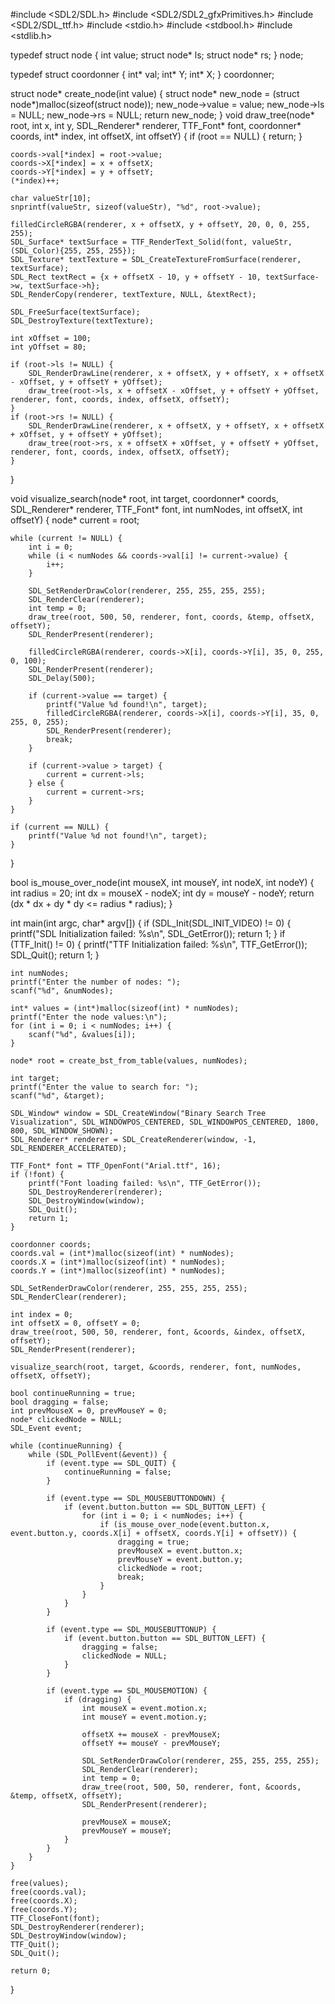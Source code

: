#include <SDL2/SDL.h>
#include <SDL2/SDL2_gfxPrimitives.h>
#include <SDL2/SDL_ttf.h>
#include <stdio.h>
#include <stdbool.h>
#include <stdlib.h>

typedef struct node {
    int value;
    struct node* ls;
    struct node* rs;
} node;

typedef struct coordonner {
    int* val;
    int* Y;
    int* X;
} coordonner;

struct node* create_node(int value) {
    struct node* new_node = (struct node*)malloc(sizeof(struct node));
    new_node->value = value;
    new_node->ls = NULL;
    new_node->rs = NULL;
    return new_node;
}
void draw_tree(node* root, int x, int y, SDL_Renderer* renderer, TTF_Font* font, coordonner* coords, int* index, int offsetX, int offsetY) {
    if (root == NULL) {
        return;
    }

    coords->val[*index] = root->value;
    coords->X[*index] = x + offsetX;
    coords->Y[*index] = y + offsetY;
    (*index)++;

    char valueStr[10];
    snprintf(valueStr, sizeof(valueStr), "%d", root->value);

    filledCircleRGBA(renderer, x + offsetX, y + offsetY, 20, 0, 0, 255, 255);
    SDL_Surface* textSurface = TTF_RenderText_Solid(font, valueStr, (SDL_Color){255, 255, 255});
    SDL_Texture* textTexture = SDL_CreateTextureFromSurface(renderer, textSurface);
    SDL_Rect textRect = {x + offsetX - 10, y + offsetY - 10, textSurface->w, textSurface->h};
    SDL_RenderCopy(renderer, textTexture, NULL, &textRect);

    SDL_FreeSurface(textSurface);
    SDL_DestroyTexture(textTexture);

    int xOffset = 100;
    int yOffset = 80;

    if (root->ls != NULL) {
        SDL_RenderDrawLine(renderer, x + offsetX, y + offsetY, x + offsetX - xOffset, y + offsetY + yOffset);
        draw_tree(root->ls, x + offsetX - xOffset, y + offsetY + yOffset, renderer, font, coords, index, offsetX, offsetY);
    }
    if (root->rs != NULL) {
        SDL_RenderDrawLine(renderer, x + offsetX, y + offsetY, x + offsetX + xOffset, y + offsetY + yOffset);
        draw_tree(root->rs, x + offsetX + xOffset, y + offsetY + yOffset, renderer, font, coords, index, offsetX, offsetY);
    }
}

void visualize_search(node* root, int target, coordonner* coords, SDL_Renderer* renderer, TTF_Font* font, int numNodes, int offsetX, int offsetY) {
    node* current = root;

    while (current != NULL) {
        int i = 0;
        while (i < numNodes && coords->val[i] != current->value) {
            i++;
        }

        SDL_SetRenderDrawColor(renderer, 255, 255, 255, 255);
        SDL_RenderClear(renderer);
        int temp = 0;
        draw_tree(root, 500, 50, renderer, font, coords, &temp, offsetX, offsetY);
        SDL_RenderPresent(renderer);

        filledCircleRGBA(renderer, coords->X[i], coords->Y[i], 35, 0, 255, 0, 100);
        SDL_RenderPresent(renderer);
        SDL_Delay(500);

        if (current->value == target) {
            printf("Value %d found!\n", target);
            filledCircleRGBA(renderer, coords->X[i], coords->Y[i], 35, 0, 255, 0, 255);
            SDL_RenderPresent(renderer);
            break;
        }

        if (current->value > target) {
            current = current->ls;
        } else {
            current = current->rs;
        }
    }

    if (current == NULL) {
        printf("Value %d not found!\n", target);
    }
}

bool is_mouse_over_node(int mouseX, int mouseY, int nodeX, int nodeY) {
    int radius = 20;
    int dx = mouseX - nodeX;
    int dy = mouseY - nodeY;
    return (dx * dx + dy * dy <= radius * radius);
}

int main(int argc, char* argv[]) {
    if (SDL_Init(SDL_INIT_VIDEO) != 0) {
        printf("SDL Initialization failed: %s\n", SDL_GetError());
        return 1;
    }
    if (TTF_Init() != 0) {
        printf("TTF Initialization failed: %s\n", TTF_GetError());
        SDL_Quit();
        return 1;
    }

    int numNodes;
    printf("Enter the number of nodes: ");
    scanf("%d", &numNodes);

    int* values = (int*)malloc(sizeof(int) * numNodes);
    printf("Enter the node values:\n");
    for (int i = 0; i < numNodes; i++) {
        scanf("%d", &values[i]);
    }

    node* root = create_bst_from_table(values, numNodes);

    int target;
    printf("Enter the value to search for: ");
    scanf("%d", &target);

    SDL_Window* window = SDL_CreateWindow("Binary Search Tree Visualization", SDL_WINDOWPOS_CENTERED, SDL_WINDOWPOS_CENTERED, 1800, 800, SDL_WINDOW_SHOWN);
    SDL_Renderer* renderer = SDL_CreateRenderer(window, -1, SDL_RENDERER_ACCELERATED);

    TTF_Font* font = TTF_OpenFont("Arial.ttf", 16);
    if (!font) {
        printf("Font loading failed: %s\n", TTF_GetError());
        SDL_DestroyRenderer(renderer);
        SDL_DestroyWindow(window);
        SDL_Quit();
        return 1;
    }

    coordonner coords;
    coords.val = (int*)malloc(sizeof(int) * numNodes);
    coords.X = (int*)malloc(sizeof(int) * numNodes);
    coords.Y = (int*)malloc(sizeof(int) * numNodes);

    SDL_SetRenderDrawColor(renderer, 255, 255, 255, 255);
    SDL_RenderClear(renderer);

    int index = 0;
    int offsetX = 0, offsetY = 0;
    draw_tree(root, 500, 50, renderer, font, &coords, &index, offsetX, offsetY);
    SDL_RenderPresent(renderer);

    visualize_search(root, target, &coords, renderer, font, numNodes, offsetX, offsetY);
    
    bool continueRunning = true;
    bool dragging = false;
    int prevMouseX = 0, prevMouseY = 0;
    node* clickedNode = NULL;
    SDL_Event event;

    while (continueRunning) {
        while (SDL_PollEvent(&event)) {
            if (event.type == SDL_QUIT) {
                continueRunning = false;
            }

            if (event.type == SDL_MOUSEBUTTONDOWN) {
                if (event.button.button == SDL_BUTTON_LEFT) {
                    for (int i = 0; i < numNodes; i++) {
                        if (is_mouse_over_node(event.button.x, event.button.y, coords.X[i] + offsetX, coords.Y[i] + offsetY)) {
                            dragging = true;
                            prevMouseX = event.button.x;
                            prevMouseY = event.button.y;
                            clickedNode = root;
                            break;
                        }
                    }
                }
            }

            if (event.type == SDL_MOUSEBUTTONUP) {
                if (event.button.button == SDL_BUTTON_LEFT) {
                    dragging = false;
                    clickedNode = NULL;
                }
            }

            if (event.type == SDL_MOUSEMOTION) {
                if (dragging) {
                    int mouseX = event.motion.x;
                    int mouseY = event.motion.y;

                    offsetX += mouseX - prevMouseX;
                    offsetY += mouseY - prevMouseY;

                    SDL_SetRenderDrawColor(renderer, 255, 255, 255, 255);
                    SDL_RenderClear(renderer);
                    int temp = 0;
                    draw_tree(root, 500, 50, renderer, font, &coords, &temp, offsetX, offsetY);
                    SDL_RenderPresent(renderer);

                    prevMouseX = mouseX;
                    prevMouseY = mouseY;
                }
            }
        }
    }

    free(values);
    free(coords.val);
    free(coords.X);
    free(coords.Y);
    TTF_CloseFont(font);
    SDL_DestroyRenderer(renderer);
    SDL_DestroyWindow(window);
    TTF_Quit();
    SDL_Quit();

    return 0;
}

